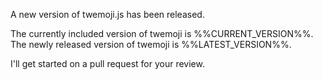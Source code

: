 A new version of twemoji.js has been released.

The currently included version of twemoji is %%CURRENT_VERSION%%.
The newly released version of twemoji is %%LATEST_VERSION%%.

I'll get started on a pull request for your review.
